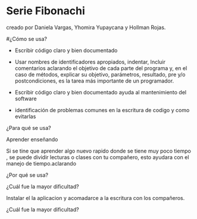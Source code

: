 # Serie Fibonachi 
creado por Daniela Vargas, Yhomira Yupaycana y Hollman Rojas.

#¿Cómo se usa?


* Escribir código claro y bien documentado

* Usar nombres de identificadores apropiados, indentar, Incluir comentarios aclarando el objetivo de cada parte del programa y, en el caso de métodos, explicar su objetivo, parámetros, resultado, pre y/o postcondiciones, es la tarea más importante de un programador.

* Escribir código claro y bien documentado ayuda al mantenimiento del software
 
* identificación de problemas comunes en la escritura de codigo y como evitarlas


¿Para qué se usa?

Aprender enseñando

Si se tine que aprender algo nuevo rapido donde se tiene muy poco tiempo , se puede dividir lecturas o clases con tu compañero, esto ayudara con el manejo de tiempo.aclarando





¿Por qué se usa?




¿Cuál fue la mayor dificultad?

Instalar el la aplicacion y acomadarce a la escritura con los compañeros.








¿Cuál fue la mayor dificultad?


